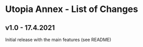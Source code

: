 # Utopia Annex - List of Changes

## v1.0 - 17.4.2021
Initial release with the main features (see README)